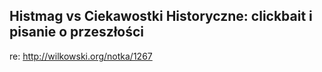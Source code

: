 Histmag vs Ciekawostki Historyczne: clickbait i pisanie o przeszłości
-------------------------
re: http://wilkowski.org/notka/1267
